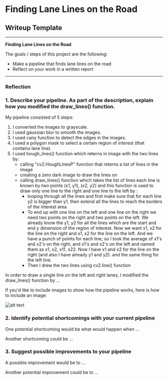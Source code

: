 # **Finding Lane Lines on the Road** 

## Writeup Template

---

**Finding Lane Lines on the Road**

The goals / steps of this project are the following:
* Make a pipeline that finds lane lines on the road
* Reflect on your work in a written report


[//]: # (Image References)

[image1]: ./examples/grayscale.jpg "Grayscale"

---

### Reflection

### 1. Describe your pipeline. As part of the description, explain how you modified the draw_lines() function.

My pipeline consisted of 5 steps:
1. I converted the images to grayscale.
2. I used gaussian blur to smooth the images.
3. I used cany function to detect the edges in the images.
4. I used a polygon mask to select a certain region of interest (that contains lane line).
5. I used hough_lines() function which reterns in image with the two lines by:
    - calling "cv2.HoughLinesP" function that reterns a list of lines in the image
    - creating a zero dark image to draw the lines on
    - calling draw_lines() function which takes the list of lines each line is known by two points (x1, y1), (x2, y2) and this function is used to draw only one line to the right and one line to the left by :
        - looping through all the lines and first make sure that for each line y2 is bigger than y1, then extend all the lines to reach the borders of the interest area
        - To end up with one line on the left and one line on the right we need two points on the right and two points on the left. We already know the y1, y2 for all the lines which are the start and end y dimension of the region of interest. Now we want x1, x2 for the line on the right and x1, x2 for the line on the left. And we have a punch of points for each line; so I took the average of x1's and x2's on the right, and x1's and x2's on the left and named them as x1, x2, x11, x22. Now I have x1 and x2 for the line on the right (and also I have already y1 and y2). and the same thing for the left line.
        - Then I drew the two lines using cv2.line() function

In order to draw a single line on the left and right lanes, I modified the draw_lines() function by ...

If you'd like to include images to show how the pipeline works, here is how to include an image: 

![alt text][image1]


### 2. Identify potential shortcomings with your current pipeline


One potential shortcoming would be what would happen when ... 

Another shortcoming could be ...


### 3. Suggest possible improvements to your pipeline

A possible improvement would be to ...

Another potential improvement could be to ...
